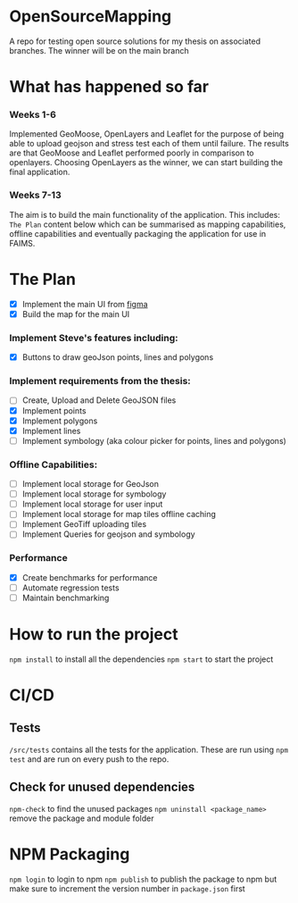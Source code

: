 # OpenSourceMapping
A repo for testing open source solutions for my thesis on associated branches. The winner will be on the main branch

# What has happened so far
### Weeks 1-6
Implemented GeoMoose, OpenLayers and Leaflet for the purpose of being able to upload geojson and stress test each of them until failure. 
The results are that GeoMoose and Leaflet performed poorly in comparison to openlayers. Choosing OpenLayers as the winner, we can start building the final application. 

### Weeks 7-13
The aim is to build the main functionality of the application. This includes: `The Plan` content below which can be summarised as mapping capabilities, offline capabilities and eventually packaging the application for use in FAIMS.
# The Plan
- [x]  Implement the main UI from [figma](https://www.figma.com/file/Mi1rOnJrmOvQbkW3S5J6gL/Thesis-Mockup?node-id=0%3A1)
- [x]  Build the map for the main UI
### Implement Steve's features including: 
- [x]  Buttons to draw geoJson points, lines and polygons

### Implement requirements from the thesis:
- [ ]  Create, Upload and Delete GeoJSON files
- [x]  Implement points
- [x]  Implement polygons
- [x]  Implement lines
- [ ]  Implement symbology (aka colour picker for points, lines and polygons)

### Offline Capabilities:
- [ ]  Implement local storage for GeoJson
- [ ]  Implement local storage for symbology
- [ ]  Implement local storage for user input
- [ ]  Implement local storage for map tiles offline caching
- [ ]  Implement GeoTiff uploading tiles 
- [ ]  Implement Queries for geojson and symbology

### Performance 
- [x] Create benchmarks for performance
- [ ]  Automate regression tests
- [ ]  Maintain benchmarking 

# How to run the project
`npm install` to install all the dependencies
`npm start` to start the project

# CI/CD
## Tests
`/src/tests` contains all the tests for the application. These are run using `npm test` and are run on every push to the repo.
## Check for unused dependencies
`npm-check` to find the unused packages
`npm uninstall <package_name>` remove the package and module folder

# NPM Packaging 
`npm login` to login to npm
`npm publish` to publish the package to npm but make sure to increment the version number in `package.json` first
